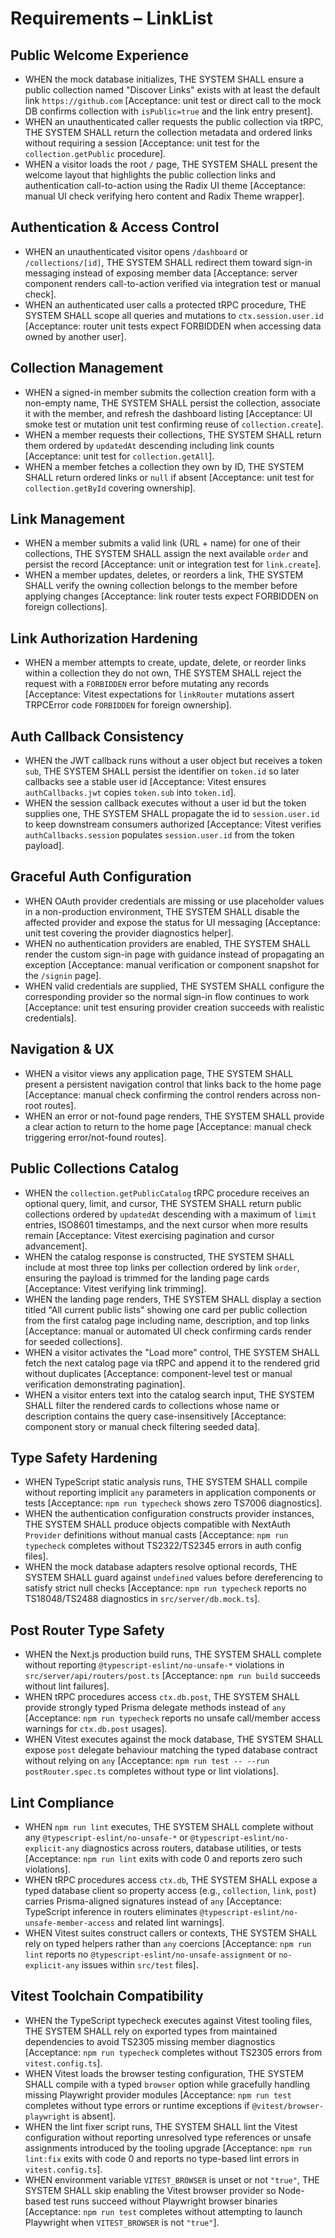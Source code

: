 # Requirements – LinkList

## Public Welcome Experience

- WHEN the mock database initializes, THE SYSTEM SHALL ensure a public collection named "Discover Links" exists with at least the default link `https://github.com` [Acceptance: unit test or direct call to the mock DB confirms collection with `isPublic=true` and the link entry present].
- WHEN an unauthenticated caller requests the public collection via tRPC, THE SYSTEM SHALL return the collection metadata and ordered links without requiring a session [Acceptance: unit test for the `collection.getPublic` procedure].
- WHEN a visitor loads the root `/` page, THE SYSTEM SHALL present the welcome layout that highlights the public collection links and authentication call-to-action using the Radix UI theme [Acceptance: manual UI check verifying hero content and Radix Theme wrapper].

## Authentication & Access Control

- WHEN an unauthenticated visitor opens `/dashboard` or `/collections/[id]`, THE SYSTEM SHALL redirect them toward sign-in messaging instead of exposing member data [Acceptance: server component renders call-to-action verified via integration test or manual check].
- WHEN an authenticated user calls a protected tRPC procedure, THE SYSTEM SHALL scope all queries and mutations to `ctx.session.user.id` [Acceptance: router unit tests expect FORBIDDEN when accessing data owned by another user].

## Collection Management

- WHEN a signed-in member submits the collection creation form with a non-empty name, THE SYSTEM SHALL persist the collection, associate it with the member, and refresh the dashboard listing [Acceptance: UI smoke test or mutation unit test confirming reuse of `collection.create`].
- WHEN a member requests their collections, THE SYSTEM SHALL return them ordered by `updatedAt` descending including link counts [Acceptance: unit test for `collection.getAll`].
- WHEN a member fetches a collection they own by ID, THE SYSTEM SHALL return ordered links or `null` if absent [Acceptance: unit test for `collection.getById` covering ownership].

## Link Management

- WHEN a member submits a valid link (URL + name) for one of their collections, THE SYSTEM SHALL assign the next available `order` and persist the record [Acceptance: unit or integration test for `link.create`].
- WHEN a member updates, deletes, or reorders a link, THE SYSTEM SHALL verify the owning collection belongs to the member before applying changes [Acceptance: link router tests expect FORBIDDEN on foreign collections].

## Link Authorization Hardening

- WHEN a member attempts to create, update, delete, or reorder links within a collection they do not own, THE SYSTEM SHALL reject the request with a `FORBIDDEN` error before mutating any records [Acceptance: Vitest expectations for `linkRouter` mutations assert TRPCError code `FORBIDDEN` for foreign ownership].

## Auth Callback Consistency

- WHEN the JWT callback runs without a user object but receives a token `sub`, THE SYSTEM SHALL persist the identifier on `token.id` so later callbacks see a stable user id [Acceptance: Vitest ensures `authCallbacks.jwt` copies `token.sub` into `token.id`].
- WHEN the session callback executes without a user id but the token supplies one, THE SYSTEM SHALL propagate the id to `session.user.id` to keep downstream consumers authorized [Acceptance: Vitest verifies `authCallbacks.session` populates `session.user.id` from the token payload].

## Graceful Auth Configuration

- WHEN OAuth provider credentials are missing or use placeholder values in a non-production environment, THE SYSTEM SHALL disable the affected provider and expose the status for UI messaging [Acceptance: unit test covering the provider diagnostics helper].
- WHEN no authentication providers are enabled, THE SYSTEM SHALL render the custom sign-in page with guidance instead of propagating an exception [Acceptance: manual verification or component snapshot for the `/signin` page].
- WHEN valid credentials are supplied, THE SYSTEM SHALL configure the corresponding provider so the normal sign-in flow continues to work [Acceptance: unit test ensuring provider creation succeeds with realistic credentials].

## Navigation & UX

- WHEN a visitor views any application page, THE SYSTEM SHALL present a persistent navigation control that links back to the home page [Acceptance: manual check confirming the control renders across non-root routes].
- WHEN an error or not-found page renders, THE SYSTEM SHALL provide a clear action to return to the home page [Acceptance: manual check triggering error/not-found routes].

## Public Collections Catalog

- WHEN the `collection.getPublicCatalog` tRPC procedure receives an optional query, limit, and cursor, THE SYSTEM SHALL return public collections ordered by `updatedAt` descending with a maximum of `limit` entries, ISO8601 timestamps, and the next cursor when more results remain [Acceptance: Vitest exercising pagination and cursor advancement].
- WHEN the catalog response is constructed, THE SYSTEM SHALL include at most three top links per collection ordered by link `order`, ensuring the payload is trimmed for the landing page cards [Acceptance: Vitest verifying link trimming].
- WHEN the landing page renders, THE SYSTEM SHALL display a section titled "All current public lists" showing one card per public collection from the first catalog page including name, description, and top links [Acceptance: manual or automated UI check confirming cards render for seeded collections].
- WHEN a visitor activates the "Load more" control, THE SYSTEM SHALL fetch the next catalog page via tRPC and append it to the rendered grid without duplicates [Acceptance: component-level test or manual verification demonstrating pagination].
- WHEN a visitor enters text into the catalog search input, THE SYSTEM SHALL filter the rendered cards to collections whose name or description contains the query case-insensitively [Acceptance: component story or manual check filtering seeded data].
## Type Safety Hardening

- WHEN TypeScript static analysis runs, THE SYSTEM SHALL compile without reporting implicit `any` parameters in application components or tests [Acceptance: `npm run typecheck` shows zero TS7006 diagnostics].
- WHEN the authentication configuration constructs provider instances, THE SYSTEM SHALL produce objects compatible with NextAuth `Provider` definitions without manual casts [Acceptance: `npm run typecheck` completes without TS2322/TS2345 errors in auth config files].
- WHEN the mock database adapters resolve optional records, THE SYSTEM SHALL guard against `undefined` values before dereferencing to satisfy strict null checks [Acceptance: `npm run typecheck` reports no TS18048/TS2488 diagnostics in `src/server/db.mock.ts`].

## Post Router Type Safety

- WHEN the Next.js production build runs, THE SYSTEM SHALL complete without reporting `@typescript-eslint/no-unsafe-*` violations in `src/server/api/routers/post.ts` [Acceptance: `npm run build` succeeds without lint failures].
- WHEN tRPC procedures access `ctx.db.post`, THE SYSTEM SHALL provide strongly typed Prisma delegate methods instead of `any` [Acceptance: `npm run typecheck` reports no unsafe call/member access warnings for `ctx.db.post` usages].
- WHEN Vitest executes against the mock database, THE SYSTEM SHALL expose `post` delegate behaviour matching the typed database contract without relying on `any` [Acceptance: `npm run test -- --run postRouter.spec.ts` completes without type or lint violations].

## Lint Compliance

- WHEN `npm run lint` executes, THE SYSTEM SHALL complete without any `@typescript-eslint/no-unsafe-*` or `@typescript-eslint/no-explicit-any` diagnostics across routers, database utilities, or tests [Acceptance: `npm run lint` exits with code 0 and reports zero such violations].
- WHEN tRPC procedures access `ctx.db`, THE SYSTEM SHALL expose a typed database client so property access (e.g., `collection`, `link`, `post`) carries Prisma-aligned signatures instead of `any` [Acceptance: TypeScript inference in routers eliminates `@typescript-eslint/no-unsafe-member-access` and related lint warnings].
- WHEN Vitest suites construct callers or contexts, THE SYSTEM SHALL rely on typed helpers rather than `any` coercions [Acceptance: `npm run lint` reports no `@typescript-eslint/no-unsafe-assignment` or `no-explicit-any` issues within `src/test` files].

## Vitest Toolchain Compatibility

- WHEN the TypeScript typecheck executes against Vitest tooling files, THE SYSTEM SHALL rely on exported types from maintained dependencies to avoid TS2305 missing member diagnostics [Acceptance: `npm run typecheck` completes without TS2305 errors from `vitest.config.ts`].
- WHEN Vitest loads the browser testing configuration, THE SYSTEM SHALL compile with a typed `browser` option while gracefully handling missing Playwright provider modules [Acceptance: `npm run test` completes without type errors or runtime exceptions if `@vitest/browser-playwright` is absent].
- WHEN the lint fixer script runs, THE SYSTEM SHALL lint the Vitest configuration without reporting unresolved type references or unsafe assignments introduced by the tooling upgrade [Acceptance: `npm run lint:fix` exits with code 0 and reports no type-based lint errors in `vitest.config.ts`].
- WHEN environment variable `VITEST_BROWSER` is unset or not `"true"`, THE SYSTEM SHALL skip enabling the Vitest browser provider so Node-based test runs succeed without Playwright browser binaries [Acceptance: `npm run test` completes without attempting to launch Playwright when `VITEST_BROWSER` is not `"true"`].
